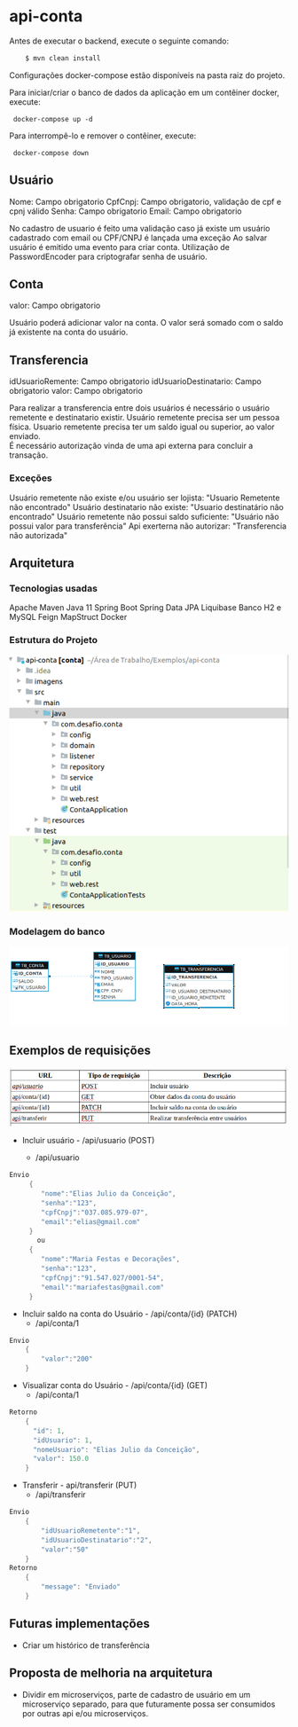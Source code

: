 # api-conta

Antes de executar o backend, execute o seguinte comando:
```` Java
    $ mvn clean install
```` 

Configurações docker-compose estão disponíveis na pasta raiz do projeto.

Para iniciar/criar o banco de dados da aplicação em um contêiner docker, execute:

     docker-compose up -d

Para interrompê-lo e remover o contêiner, execute:

     docker-compose down
     

## Usuário 
Nome: Campo obrigatorio
CpfCnpj: Campo obrigatorio, validação de cpf e cpnj válido
Senha: Campo obrigatorio
Email: Campo obrigatorio

No cadastro de usuario é feito uma validação caso já existe um usuário cadastrado com email ou CPF/CNPJ é lançada uma exceção 
Ao salvar usuário é emitido uma evento para criar conta.
Utilização de PasswordEncoder para criptografar senha de usuário.

## Conta
valor: Campo obrigatorio

Usuário poderá adicionar valor na conta. O valor será somado com o saldo já existente na conta do usuário.

## Transferencia
idUsuarioRemente: Campo obrigatorio
idUsuarioDestinatario: Campo obrigatorio
valor: Campo obrigatorio

Para realizar a transferencia entre dois usuários é necessário o usuário remetente e destinatario existir.
Usuário remetente precisa ser um pessoa física.
Usuario remetente precisa ter um saldo igual ou superior, ao valor enviado.  
É necessário autorização vinda de uma api externa para concluir a transação.

### Exceções
Usuário remetente não existe e/ou usuário ser lojista: "Usuario Remetente não encontrado"
Usuário destinatario não existe: "Usuario destinatário não encontrado"
Usuário remetente não possui saldo suficiente: "Usuário não possui valor para transferência"
Api exerterna não autorizar: "Transferencia não autorizada"

 
## Arquitetura
 
 ### Tecnologias usadas
 Apache Maven
 Java 11
 Spring Boot
 Spring Data JPA
 Liquibase
 Banco H2 e MySQL
 Feign
 MapStruct
 Docker

 ### Estrutura do Projeto

  ![alt text](/imagens/estrutura_projeto.png)

 ### Modelagem do banco 

 ![alt text](/imagens/modelagem.png)

 
## Exemplos de requisições

 ![alt text](/imagens/requisicao.png)


- Incluir usuário - /api/usuario  (POST)
    
    - /api/usuario  
```` java 
Envio
     {
        "nome":"Elias Julio da Conceição",
        "senha":"123",
        "cpfCnpj":"037.085.979-07",
        "email":"elias@gmail.com"
     }
       ou
     {
        "nome":"Maria Festas e Decorações",
        "senha":"123",
        "cpfCnpj":"91.547.027/0001-54",
        "email":"mariafestas@gmail.com"
     } 

```` 
- Incluir saldo na conta do Usuário - /api/conta/{id} (PATCH) 
    - /api/conta/1 
```` java 
Envio
    {
        "valor":"200"
    }
```` 
- Visualizar conta do Usuário - /api/conta/{id} (GET) 
    - /api/conta/1 
    
```` java 
Retorno
    {
      "id": 1,
      "idUsuario": 1,
      "nomeUsuario": "Elias Julio da Conceição",
      "valor": 150.0
    }
```` 
- Transferir - api/transferir (PUT)
    - /api/transferir
```` java
Envio 
    {
        "idUsuarioRemetente":"1",
        "idUsuarioDestinatario":"2",
        "valor":"50"
    }
Retorno
    {
        "message": "Enviado"
    }
```` 
   
## Futuras implementações
- Criar um histórico de transferência

## Proposta de melhoria na arquitetura
- Dividir em microserviços, parte de cadastro de usuário em um microserviço separado, para que futuramente possa ser consumidos 
por outras api e/ou microserviços.

